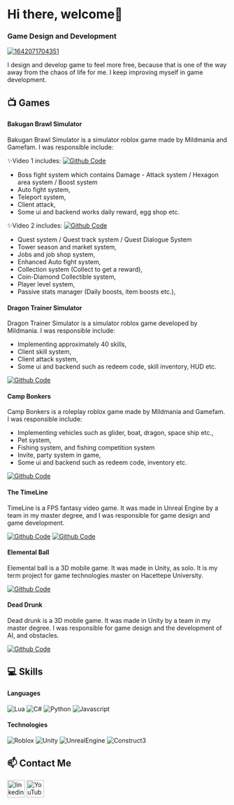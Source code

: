 # Hi there, welcome👋

### Game Design and Development
<a href="https://ibb.co/SBP93dx"><img src="https://i.ibb.co/QMf1KCc/1642071704351.jpg" alt="1642071704351" border="0"></a>

I design and develop game to feel more free, because that is one of the way away from the chaos of life for me. 
I keep improving myself in game development.

## 📺 Games
#### Bakugan Brawl Simulator
Bakugan Brawl Simulator is a simulator roblox game made by Mildmania and Gamefam.
I was responsible include:

✨Video 1 includes:
[![Github Code](https://img.shields.io/badge/Watch-Gameplay-red)](https://youtu.be/OHs6FIFFMbA)
* Boss fight system which contains Damage - Attack system / Hexagon area system / Boost system
* Auto fight system,
* Teleport system,
* Client attack,
* Some ui and backend works daily reward, egg shop etc.
  
✨Video 2 includes:
[![Github Code](https://img.shields.io/badge/Watch-Gameplay-red)](https://youtu.be/OHs6FIFFMbA)
* Quest system / Quest track system / Quest Dialogue System
* Tower season and market system,
* Jobs and job shop system,
* Enhanced Auto fight system,
* Collection system (Collect to get a reward),
* Coin-Diamond Collectible system,
* Player level system,
* Passive stats manager (Daily boosts, item boosts etc.),

#### Dragon Trainer Simulator
Dragon Trainer Simulator is a simulator roblox game developed by Mildmania. 
I was responsible include:
* Implementing approximately 40 skills,
* Client skill system,
* Client attack system,
* Some ui and backend such as redeem code, skill inventory, HUD etc.
  
[![Github Code](https://img.shields.io/badge/Watch-Gameplay-red)](https://youtu.be/ScUchMptoq0)

#### Camp Bonkers
Camp Bonkers is a roleplay roblox game made by Mildmania and Gamefam. 
I was responsible include:
* Implementing vehicles such as glider, boat, dragon, space ship etc.,
* Pet system,
* Fishing system, and fishing competition system
* Invite, party system in game,
* Some ui and backend such as redeem code, inventory etc.

[![Github Code](https://img.shields.io/badge/Watch-Gameplay-red)](https://youtu.be/0L4pJaJG00U)

#### The TimeLine
TimeLine is a FPS fantasy video game. It was made in Unreal Engine by a team in my master degree, and I was responsible for game design and game development.

[![Github Code](https://img.shields.io/badge/Watch-Trailer-red)](https://www.youtube.com/watch?v=yiwHAE7WPzE&ab_channel=%C3%96merTEKEL%C4%B0)
[![Github Code](https://img.shields.io/badge/Watch-Gameplay-red)](https://www.youtube.com/watch?v=NdCwEoWfdss&t=340s&ab_channel=%C3%96merTEKEL%C4%B0)

#### Elemental Ball
Elemental ball is a 3D mobile game. It was made in Unity, as solo. It is my term project for game technologies master on  Hacettepe University.

[![Github Code](https://img.shields.io/badge/Watch-Trailer-red)](https://www.youtube.com/watch?v=66Di1eaOFA4&ab_channel=%C3%96merTEKEL%C4%B0)

#### Dead Drunk 
Dead drunk is a 3D mobile game. It was made in Unity by a team in my master degree. I was responsible for game design and the development of AI, and obstacles.

[![Github Code](https://img.shields.io/badge/Watch-Trailer-red)](https://www.youtube.com/watch?v=6X4OyhrwGjY&ab_channel=%C3%96merTEKEL%C4%B0)

## 💻 Skills

#### Languages 
<img alt="Lua" src="https://img.shields.io/badge/Lua-14354C.svg?logo=lua&logoColor=white"> <img alt="C#" src="https://custom-icon-badges.herokuapp.com/badge/C%23-68217A.svg?logo=cs2&logoColor=white"> <img alt="Python" src="https://img.shields.io/badge/Python-14354C.svg?logo=python&logoColor=white"> <img alt="Javascript" src="https://img.shields.io/badge/Javascript-14354C.svg?logo=Javascript&logoColor=yellow">

#### Technologies
![Roblox](https://img.shields.io/badge/Roblox%20Studio-00A2FF.svg?style=for-the-badge&logo=Roblox-Studio&logoColor=white)
![Unity](https://img.shields.io/badge/Unity-000000.svg?style=for-the-badge&logo=Unity&logoColor=white)
![UnrealEngine](https://img.shields.io/badge/Unreal%20Engine-0E1128.svg?style=for-the-badge&logo=Unreal-Engine&logoColor=white)
![Construct3](https://img.shields.io/badge/Construct%203-00FFDA.svg?style=for-the-badge&logo=Construct-3&logoColor=white)


## 📫 Contact Me
[<img src='https://cdn.jsdelivr.net/npm/simple-icons@3.0.1/icons/linkedin.svg' alt='linkedin' height='40'>](https://www.linkedin.com/in/omertekeli/)  [<img src='https://cdn.jsdelivr.net/npm/simple-icons@3.0.1/icons/youtube.svg' alt='YouTube' height='40'>](https://youtube.com/channel/UCCbr3f0EWfbGMmAD3a1OM0A) 
 


<!--
**omertekeli/omertekeli** is a ✨ _special_ ✨ repository because its `README.md` (this file) appears on your GitHub profile.

[<img src='https://cdn.jsdelivr.net/npm/simple-icons@3.0.1/icons/reddit.svg' alt='Reddit' height='40'>](https://www.reddit.com/user/omertekeli)
[<img src='https://cdn.jsdelivr.net/npm/simple-icons@3.0.1/icons/twitter.svg' alt='twitter' height='40'>](https://twitter.com/_omertekeli)

Here are some ideas to get you started:

- 🔭 I’m currently working on ...
- 🌱 I’m currently learning ...
- 👯 I’m looking to collaborate on ...
- 🤔 I’m looking for help with ...
- 💬 Ask me about ...
- 📫 How to reach me: ...
- 😄 Pronouns: ...
- ⚡ Fun fact: ...
https://img.shields.io/badge/LET-PLAY-green
[![Made with unity](https://img.shields.io/badge/Made%20with-Unity-57b9d3.svg?style=flat&logo=unity)](https://play.unity.com/mg/other/unitygamespublished)
[![Made with unity](https://img.shields.io/badge/Play-Game-green)](https://play.unity.com/mg/other/unitygamespublished)
Github Icon
[<img src='https://cdn.jsdelivr.net/npm/simple-icons@3.0.1/icons/github.svg' alt='github' height='40'>](https://github.com/omertekeli/OOP_theory)
[![Github Code](https://img.shields.io/badge/See-Code-blue)](https://github.com/omertekeli/OOP_theory)
[![Github Code](https://img.shields.io/badge/Watch-Trailer-red)](https://www.youtube.com/watch?v=me1qx8ky4zE&list=PL5zLTlaCwnmJP1VXD-uPDukaGBwvBMQZL&index=19)
YOUTUBE VİDEO
<a href="https://www.youtube.com/watch?v=me1qx8ky4zE&list=PL5zLTlaCwnmJP1VXD-uPDukaGBwvBMQZL&index=19"><img width="32px" alt="Youtube" title="Youtube" src="https://i.imgur.com/qiXu7b2.png"/></a>
SEE CODE
[![Github Code](https://img.shields.io/badge/See-Code-blue)](https://github.com/omertekeli/Dead_Drunk/tree/main/Scripts)
[![Github Code](https://img.shields.io/badge/See-Code-blue)](https://github.com/omertekeli/Elemental_Ball/tree/main/Assets/Scripts) 
-->
